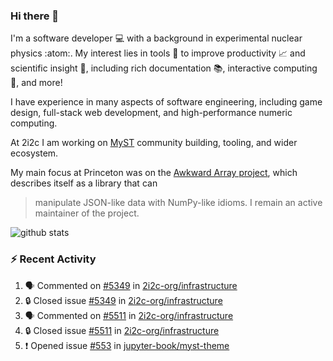 ### Hi there 👋 

I'm a software developer 💻 with a background in experimental nuclear physics :atom:. My interest lies in tools :wrench: to improve productivity :chart_with_upwards_trend: and scientific insight :telescope:, including rich documentation 📚, interactive computing 🧮, and more! 

I have experience in many aspects of software engineering, including game design, full-stack web development, and high-performance numeric computing. 

At 2i2c I am working on [MyST](https://github.com/jupyter-book/mystmd) community building, tooling, and wider ecosystem. 

My main focus at Princeton was on the [Awkward Array project](awkward-array.org/), which describes itself as a library that can 
> manipulate JSON-like data with NumPy-like idioms. I remain an active maintainer of the project. 

![github stats](https://github-readme-stats.vercel.app/api?username=agoose77&show_icons=true&hide_rank=true&hide_title=true&bg_color=30,e76445,904e95&text_color=efe3ec&icon_color=efe3ec)
<!--
**agoose77/agoose77** is a ✨ _special_ ✨ repository because its `README.md` (this file) appears on your GitHub profile.

Here are some ideas to get you started:

- 🔭 I’m currently working on ...
- 🌱 I’m currently learning ...
- 👯 I’m looking to collaborate on ...
- 🤔 I’m looking for help with ...
- 💬 Ask me about ...
- 📫 How to reach me: ...
- 😄 Pronouns: ...
- ⚡ Fun fact: ...
-->

### :zap: Recent Activity

<!--START_SECTION:activity-->
1. 🗣 Commented on [#5349](https://github.com/2i2c-org/infrastructure/issues/5349#issuecomment-2701580785) in [2i2c-org/infrastructure](https://github.com/2i2c-org/infrastructure)
2. 🔒 Closed issue [#5349](https://github.com/2i2c-org/infrastructure/issues/5349) in [2i2c-org/infrastructure](https://github.com/2i2c-org/infrastructure)
3. 🗣 Commented on [#5511](https://github.com/2i2c-org/infrastructure/issues/5511#issuecomment-2701579984) in [2i2c-org/infrastructure](https://github.com/2i2c-org/infrastructure)
4. 🔒 Closed issue [#5511](https://github.com/2i2c-org/infrastructure/issues/5511) in [2i2c-org/infrastructure](https://github.com/2i2c-org/infrastructure)
5. ❗ Opened issue [#553](https://github.com/jupyter-book/myst-theme/issues/553) in [jupyter-book/myst-theme](https://github.com/jupyter-book/myst-theme)
<!--END_SECTION:activity-->
